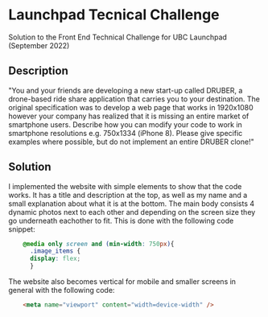 # Launchpad Tecnical Challenge
Solution to the Front End Technical Challenge for UBC Launchpad (September 2022)

## Description
"You and your friends are developing a new start-up called DRUBER, a drone-based ride share application that carries you to your destination. The original specification was to develop a web page that works in 1920x1080 however your company has realized that it is missing an entire market of smartphone users. Describe how you can modify your code to work in smartphone resolutions e.g. 750x1334 (iPhone 8). Please give specific examples where possible, but do not implement an entire DRUBER clone!"

## Solution
I implemented the website with simple elements to show that the code works. It has a title and description at the top, as well as my name and a small explanation about what it is at the bottom. The main body consists 4 dynamic photos next to each other and depending on the screen size they go underneath eachother to fit. This is done with the following code snippet:
```css
    @media only screen and (min-width: 750px){
      .image_items {
      display: flex;
      }
```
The website also becomes vertical for mobile and smaller screens in general with the following code:
```html
    <meta name="viewport" content="width=device-width" />
```
